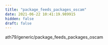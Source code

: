 ```yaml
---
title: "package_feeds_packages_oscam"
date: 2021-06-22 10:41:19.989915
hidden: false
draft: false
---
```


ath79/generic/package_feeds_packages_oscam

